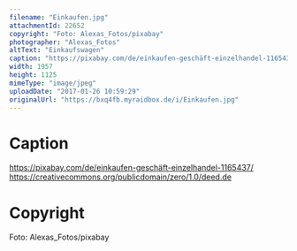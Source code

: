 ```yaml
---
filename: "Einkaufen.jpg"
attachmentId: 22652
copyright: "Foto: Alexas_Fotos/pixabay"
photographer: "Alexas_Fotos"
altText: "Einkaufswagen"
caption: "https://pixabay.com/de/einkaufen-geschäft-einzelhandel-1165437/\nhttps://creativecommons.org/publicdomain/zero/1.0/deed.de"
width: 1957
height: 1125
mimeType: "image/jpeg"
uploadDate: "2017-01-26 10:59:29"
originalUrl: "https://bxq4fb.myraidbox.de/i/Einkaufen.jpg"
---
```


# Caption

https://pixabay.com/de/einkaufen-geschäft-einzelhandel-1165437/
https://creativecommons.org/publicdomain/zero/1.0/deed.de

# Copyright

Foto: Alexas_Fotos/pixabay
